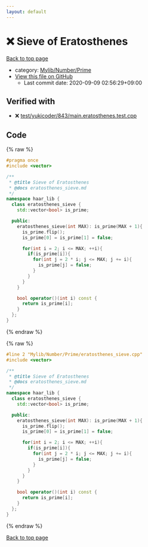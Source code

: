 ```yaml
---
layout: default
---
```


<!-- mathjax config similar to math.stackexchange -->
<script type="text/javascript" async
  src="https://cdnjs.cloudflare.com/ajax/libs/mathjax/2.7.5/MathJax.js?config=TeX-MML-AM_CHTML">
</script>
<script type="text/x-mathjax-config">
  MathJax.Hub.Config({
    TeX: { equationNumbers: { autoNumber: "AMS" }},
    tex2jax: {
      inlineMath: [ ['$','$'] ],
      processEscapes: true
    },
    "HTML-CSS": { matchFontHeight: false },
    displayAlign: "left",
    displayIndent: "2em"
  });
</script>

<script type="text/javascript" src="https://cdnjs.cloudflare.com/ajax/libs/jquery/3.4.1/jquery.min.js"></script>
<script src="https://cdn.jsdelivr.net/npm/jquery-balloon-js@1.1.2/jquery.balloon.min.js" integrity="sha256-ZEYs9VrgAeNuPvs15E39OsyOJaIkXEEt10fzxJ20+2I=" crossorigin="anonymous"></script>
<script type="text/javascript" src="../../../../assets/js/copy-button.js"></script>
<link rel="stylesheet" href="../../../../assets/css/copy-button.css" />


# :x: Sieve of Eratosthenes

<a href="../../../../index.html">Back to top page</a>

* category: <a href="../../../../index.html#26f1f261bc4e83492156752f5caf0111">Mylib/Number/Prime</a>
* <a href="{{ site.github.repository_url }}/blob/master/Mylib/Number/Prime/eratosthenes_sieve.cpp">View this file on GitHub</a>
    - Last commit date: 2020-09-09 02:56:29+09:00




## Verified with

* :x: <a href="../../../../verify/test/yukicoder/843/main.eratosthenes.test.cpp.html">test/yukicoder/843/main.eratosthenes.test.cpp</a>


## Code

<a id="unbundled"></a>
{% raw %}
```cpp
#pragma once
#include <vector>

/**
 * @title Sieve of Eratosthenes
 * @docs eratosthenes_sieve.md
 */
namespace haar_lib {
  class eratosthenes_sieve {
    std::vector<bool> is_prime;

  public:
    eratosthenes_sieve(int MAX): is_prime(MAX + 1){
      is_prime.flip();
      is_prime[0] = is_prime[1] = false;

      for(int i = 2; i <= MAX; ++i){
        if(is_prime[i]){
          for(int j = 2 * i; j <= MAX; j += i){
            is_prime[j] = false;
          }
        }
      }
    }

    bool operator()(int i) const {
      return is_prime[i];
    }
  };
}

```
{% endraw %}

<a id="bundled"></a>
{% raw %}
```cpp
#line 2 "Mylib/Number/Prime/eratosthenes_sieve.cpp"
#include <vector>

/**
 * @title Sieve of Eratosthenes
 * @docs eratosthenes_sieve.md
 */
namespace haar_lib {
  class eratosthenes_sieve {
    std::vector<bool> is_prime;

  public:
    eratosthenes_sieve(int MAX): is_prime(MAX + 1){
      is_prime.flip();
      is_prime[0] = is_prime[1] = false;

      for(int i = 2; i <= MAX; ++i){
        if(is_prime[i]){
          for(int j = 2 * i; j <= MAX; j += i){
            is_prime[j] = false;
          }
        }
      }
    }

    bool operator()(int i) const {
      return is_prime[i];
    }
  };
}

```
{% endraw %}

<a href="../../../../index.html">Back to top page</a>

